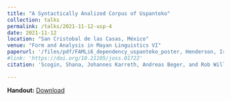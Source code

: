 ```yaml
---
title: "A Syntactically Analized Corpus of Uspanteko"
collection: talks
permalink: /talks/2021-11-12-usp-4
date: 2021-11-12
location: "San Cristobal de las Casas, México"
venue: "Form and Analysis in Mayan Linguistics VI"
paperurl: '/files/pdf/FAMLi6_dependency_uspanteko_poster, Henderson, Irizarry, Tyers.pdf'
#link: 'https://doi.org/10.21105/joss.01722'
citation: 'Scogin, Shana, Johannes Karreth, Andreas Beger, and Rob Williams. 2019. &quot;BayesPostEst: An R Package to Generate Postestimation Quantities for Bayesian MCMC Estimation.&quot; <i>Journal of Open Source Software</i> 4(42): 1722. doi:10.21105/joss.01722'

---
```

**Handout:** [Download](posters/FAMLi6_dependency_uspanteko_poster.pdf)
